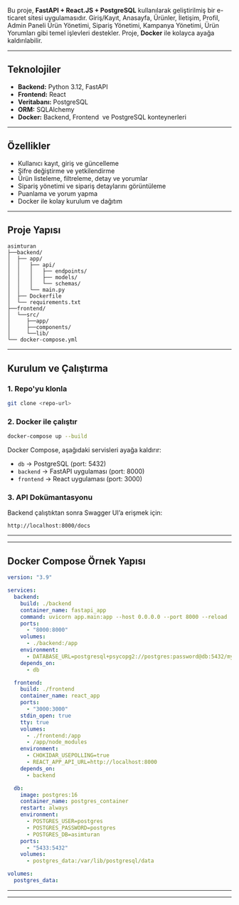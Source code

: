 Bu proje, **FastAPI + React.JS + PostgreSQL** kullanılarak geliştirilmiş bir e-ticaret sitesi uygulamasıdır. Giriş/Kayıt, Anasayfa, Ürünler, İletişim, Profil, Admin Paneli Ürün Yönetimi, Sipariş Yönetimi, Kampanya Yönetimi, Ürün Yorumları gibi temel işlevleri destekler. Proje, **Docker** ile kolayca ayağa kaldırılabilir.

---

## Teknolojiler

- **Backend:** Python 3.12, FastAPI
- **Frontend:** React 
- **Veritabanı:** PostgreSQL
- **ORM:** SQLAlchemy
- **Docker:** Backend, Frontend  ve PostgreSQL konteynerleri



---

## Özellikler

- Kullanıcı kayıt, giriş ve güncelleme
- Şifre değiştirme ve yetkilendirme
- Ürün listeleme, filtreleme, detay ve yorumlar
- Sipariş yönetimi ve sipariş detaylarını görüntüleme
- Puanlama ve yorum yapma
- Docker ile kolay kurulum ve dağıtım

---

## Proje Yapısı

```
asimturan
├──backend/
│  ├── app/
│  │   ├── api/
│  │   │   ├── endpoints/   
│  │   │   ├── models/          
│  │   │   └── schemas/         
│  │   └── main.py          
│  ├── Dockerfile
│  └── requirements.txt
├──frontend/
│  └──src/
│     ├──app/
│     ├──components/
│     └──lib/
└── docker-compose.yml
```

---

## Kurulum ve Çalıştırma

### 1. Repo'yu klonla

```bash
git clone <repo-url>
```

### 2. Docker ile çalıştır

```bash
docker-compose up --build
```

Docker Compose, aşağıdaki servisleri ayağa kaldırır:

- `db` → PostgreSQL (port: 5432)
- `backend` → FastAPI uygulaması (port: 8000)
- `frontend` → React uygulaması (port: 3000)

### 3. API Dokümantasyonu

Backend çalıştıktan sonra Swagger UI’a erişmek için:

```
http://localhost:8000/docs
```

---

---

## Docker Compose Örnek Yapısı

```yaml
version: "3.9"

services:
  backend:
    build: ./backend
    container_name: fastapi_app
    command: uvicorn app.main:app --host 0.0.0.0 --port 8000 --reload
    ports:
      - "8000:8000"
    volumes:
      - ./backend:/app
    environment:
      - DATABASE_URL=postgresql+psycopg2://postgres:password@db:5432/mydb
    depends_on:
      - db

  frontend:
    build: ./frontend
    container_name: react_app
    ports:
      - "3000:3000"
    stdin_open: true
    tty: true
    volumes:
      - ./frontend:/app
      - /app/node_modules
    environment:
      - CHOKIDAR_USEPOLLING=true
      - REACT_APP_API_URL=http://localhost:8000
    depends_on:
      - backend

  db:
    image: postgres:16
    container_name: postgres_container
    restart: always
    environment:
      - POSTGRES_USER=postgres
      - POSTGRES_PASSWORD=postgres
      - POSTGRES_DB=asimturan
    ports:
      - "5433:5432"
    volumes:
      - postgres_data:/var/lib/postgresql/data

volumes:
  postgres_data:


```

---

---

